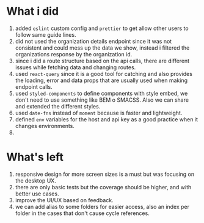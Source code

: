 # What i did

1. added `eslint` custom config and `prettier` to get allow other users to follow same guide lines.
2. did not used the organization details endpoint since it was not consistent and could mess up the data we show, instead i filtered the organizations response by the organization id.
3. since i did a route structure based on the api calls, there are different issues while fetching data and changing routes.
4. used `react-query` since it is a good tool for catching and also provides the loading, error and data props that are usually used when making endpoint calls.
5. used `styled-components` to define components with style embed, we don't need to use something like BEM o SMACSS. Also we can share and extended the different styles.
6. used `date-fns` instead of `moment` because is faster and lightweight.
7. defined `env` variables for the host and api key as a good practice when it changes environments.
8.

# What's left

1. responsive design for more screen sizes is a must but was focusing on the desktop UX.
2. there are only basic tests but the coverage should be higher, and with better use cases.
3. improve the UI/UX based on feedback.
4. we can add alias to some folders for easier access, also an index per folder in the cases that don't cause cycle references.
